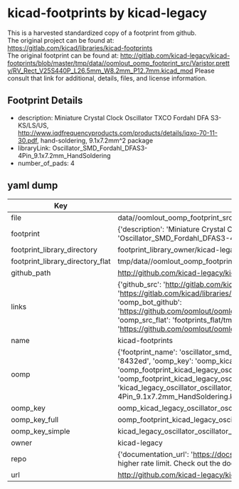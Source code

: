 # kicad-footprints by kicad-legacy  
This is a harvested standardized copy of a footprint from github.  
The original project can be found at:  
https://gitlab.com/kicad/libraries/kicad-footprints  
The original footprint can be found at:
http://gitlab.com/kicad-legacy/kicad-footprints/blob/master/tmp/data//oomlout_oomp_footprint_src/Varistor.pretty/RV_Rect_V25S440P_L26.5mm_W8.2mm_P12.7mm.kicad_mod
Please consult that link for additional, details, files, and license information.  
## Footprint Details
* description: Miniature Crystal Clock Oscillator TXCO Fordahl DFA S3-KS/LS/US, http://www.iqdfrequencyproducts.com/products/details/iqxo-70-11-30.pdf, hand-soldering, 9.1x7.2mm^2 package  
* libraryLink: Oscillator_SMD_Fordahl_DFAS3-4Pin_9.1x7.2mm_HandSoldering  
* number_of_pads: 4  
## yaml dump  
| Key | Value |  
| --- | --- |  
| file | data//oomlout_oomp_footprint_src/kicad-footprints/Oscillator.pretty/Oscillator_SMD_Fordahl_DFAS3-4Pin_9.1x7.2mm_HandSoldering.kicad_mod |  
| footprint | {'description': 'Miniature Crystal Clock Oscillator TXCO Fordahl DFA S3-KS/LS/US, http://www.iqdfrequencyproducts.com/products/details/iqxo-70-11-30.pdf, hand-soldering, 9.1x7.2mm^2 package', 'libraryLink': 'Oscillator_SMD_Fordahl_DFAS3-4Pin_9.1x7.2mm_HandSoldering', 'number_of_pads': 4} |  
| footprint_library_directory | footprint_library_owner/kicad-legacy_kicad-footprints |  
| footprint_library_directory_flat | tmp/data//oomlout_oomp_footprint_src/footprints_flat/kicad_legacy_oscillator_oscillator_smd_fordahl_dfas3_4pin_9_1x7_2mm_handsoldering/working |  
| github_path | http://github.com/kicad-legacy/kicad-footprints/blob/master/tmp/data//oomlout_oomp_footprint_src/Oscillator.pretty/Oscillator_SMD_Fordahl_DFAS3-4Pin_9.1x7.2mm_HandSoldering.kicad_mod |  
| links | {'github_src': 'http://gitlab.com/kicad-legacy/kicad-footprints/blob/master/tmp/data//oomlout_oomp_footprint_src/Varistor.pretty/RV_Rect_V25S440P_L26.5mm_W8.2mm_P12.7mm.kicad_mod', 'github_src_repo': 'https://gitlab.com/kicad/libraries/kicad-footprints', 'oomp_bot': 'tmp/data//oomlout_oomp_footprint_src/footprints/kicad_legacy_oscillator_oscillator_smd_fordahl_dfas3_4pin_9_1x7_2mm_handsoldering/working', 'oomp_bot_github': 'https://github.com/oomlout/oomlout_oomp_footprint_bot/tree/main/tmp/data//oomlout_oomp_footprint_src/footprints/kicad_legacy_oscillator_oscillator_smd_fordahl_dfas3_4pin_9_1x7_2mm_handsoldering/working', 'oomp_src_flat': 'footprints_flat/tmp/data//oomlout_oomp_footprint_src/footprints_flat/kicad_legacy_oscillator_oscillator_smd_fordahl_dfas3_4pin_9_1x7_2mm_handsoldering/working', 'oomp_src_flat_github': 'https://github.com/oomlout/oomlout_oomp_footprint_src/tree/main/tmp/data//oomlout_oomp_footprint_src/footprints_flat/kicad_legacy_oscillator_oscillator_smd_fordahl_dfas3_4pin_9_1x7_2mm_handsoldering/working'} |  
| name | kicad-footprints |  
| oomp | {'footprint_name': 'oscillator_smd_fordahl_dfas3_4pin_9_1x7_2mm_handsoldering', 'library_name': 'oscillator', 'md5': '8432ed2846041e669a9be831040d60fa', 'md5_10': '8432ed2846', 'md5_5': '8432e', 'md5_6': '8432ed', 'oomp_key': 'oomp_kicad_legacy_oscillator_oscillator_smd_fordahl_dfas3_4pin_9_1x7_2mm_handsoldering', 'oomp_key_extra': 'oomp_footprint_kicad_legacy_oscillator_oscillator_smd_fordahl_dfas3_4pin_9_1x7_2mm_handsoldering', 'oomp_key_full': 'oomp_footprint_kicad_legacy_oscillator_oscillator_smd_fordahl_dfas3_4pin_9_1x7_2mm_handsoldering_8432ed', 'oomp_key_simple': 'kicad_legacy_oscillator_oscillator_smd_fordahl_dfas3_4pin_9_1x7_2mm_handsoldering', 'original_filename': 'data//oomlout_oomp_footprint_src/kicad-footprints/Oscillator.pretty/Oscillator_SMD_Fordahl_DFAS3-4Pin_9.1x7.2mm_HandSoldering.kicad_mod', 'owner_name': 'kicad_legacy'} |  
| oomp_key | oomp_kicad_legacy_oscillator_oscillator_smd_fordahl_dfas3_4pin_9_1x7_2mm_handsoldering |  
| oomp_key_full | oomp_footprint_kicad_legacy_oscillator_oscillator_smd_fordahl_dfas3_4pin_9_1x7_2mm_handsoldering |  
| oomp_key_simple | kicad_legacy_oscillator_oscillator_smd_fordahl_dfas3_4pin_9_1x7_2mm_handsoldering |  
| owner | kicad-legacy |  
| repo | {'documentation_url': 'https://docs.github.com/rest/overview/resources-in-the-rest-api#rate-limiting', 'message': "API rate limit exceeded for 84.66.142.224. (But here's the good news: Authenticated requests get a higher rate limit. Check out the documentation for more details.)"} |  
| url | http://github.com/kicad-legacy/kicad-footprints |  

